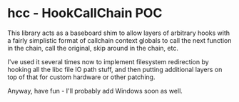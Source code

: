 # hcc - HookCallChain POC

This library acts as a baseboard shim to allow layers of arbitrary hooks with a fairly simplistic format of callchain context globals to call the next function in the chain, call the original, skip around in the chain, etc.

I've used it several times now to implement filesystem redirection by hooking all the libc file IO path stuff, and then putting additional layers on top of that for custom hardware or other patching.

Anyway, have fun - I'll probably add Windows soon as well.




